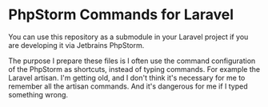 # PhpStorm Commands for Laravel

You can use this repository as a submodule in your Laravel project if you are developing it via Jetbrains PhpStorm.

The purpose I prepare these files is I often use the command configuration of the PhpStorm as shortcuts, instead of typing commands. For example the Laravel artisan. I'm getting old, and I don't think it's necessary for me to remember all the artisan commands. And it's dangerous for me if I typed something wrong.
 

